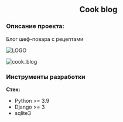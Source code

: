 <h2 align="center">Cook blog</h2>



### Описание проекта:
Блог шеф-повара с рецептами


![LOGO](screenshots/ccook_blog.png)

![cook_blog](https://user-images.githubusercontent.com/91592995/162216943-8b6c4b26-5cad-4b6f-b453-6cb3ed9f8c03.png)

### Инструменты разработки

**Стек:**
- Python >= 3.9
- Django >= 3
- sqlite3

